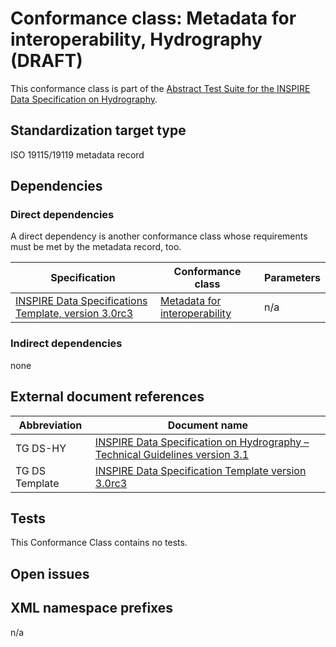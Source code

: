 # Conformance class: Metadata for interoperability, Hydrography (DRAFT)

This conformance class is part of the [Abstract Test Suite for the INSPIRE Data Specification on Hydrography](http://inspire.ec.europa.eu/id/ats/data-hy/3.1).

## Standardization target type

ISO 19115/19119 metadata record

## Dependencies

### Direct dependencies

A direct dependency is another conformance class whose requirements must be met by the metadata record, too.

| Specification | Conformance class | Parameters | 
| ------------- | ----------------- | ---------- |
| [INSPIRE Data Specifications Template, version 3.0rc3](#ref_TG_DS_IMPL) | [Metadata for interoperability](http://inspire.ec.europa.eu/id/ats/data/3.0rc3/interoperability-metadata) | n/a |

### Indirect dependencies

none

## External document references

| Abbreviation | Document name                       |
| ------------ | ----------------------------------- |
| TG DS-HY <a name="ref_TG_DS_HY"></a>   | [INSPIRE Data Specification on Hydrography – Technical Guidelines version 3.1](http://inspire.ec.europa.eu/documents/Data_Specifications/INSPIRE_DataSpecification_HY_v3.1.pdf) |
| TG DS Template <a name="ref_TG_DS_tmpl"></a>   | [INSPIRE Data Specification Template version 3.0rc3](http://inspire.jrc.ec.europa.eu/documents/Data_Specifications/INSPIRE_DataSpecification_Template_v3.0rc3.pdf) |

## Tests

This Conformance Class contains no tests.

## Open issues

## XML namespace prefixes <a name="namespaces"></a>

n/a